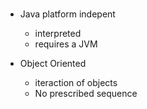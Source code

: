 # 

* Java platform indepent 
  - interpreted 
  - requires a JVM

* Object Oriented 
  - iteraction of objects
  - No prescribed sequence
